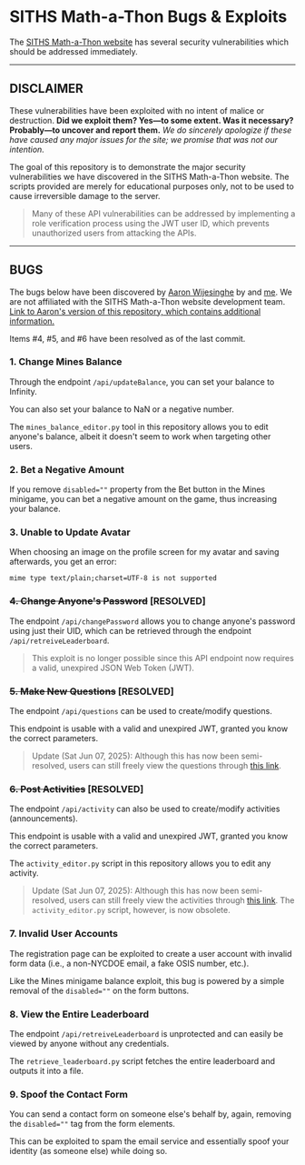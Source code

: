 # SITHS Math-a-Thon Bugs & Exploits
The [SITHS Math-a-Thon website](https://siths-mathathon.com) has several security vulnerabilities which should be addressed immediately.

---

## DISCLAIMER
These vulnerabilities have been exploited with no intent of malice or destruction. **Did we exploit them? Yes—to some extent. Was it necessary? Probably—to uncover and report them.** *We do sincerely apologize if these have caused any major issues for the site; we promise that was not our intention.*

The goal of this repository is to demonstrate the major security vulnerabilities we have discovered in the SITHS Math-a-Thon website. The scripts provided are merely for educational purposes only, not to be used to cause irreversible damage to the server.

> Many of these API vulnerabilities can be addressed by implementing a role verification process using the JWT user ID, which prevents unauthorized users from attacking the APIs.

---

## BUGS
The bugs below have been discovered by [Aaron Wijesinghe](https://github.com/introvertednoob) by and [me](https://github.com/v81d). We are not affiliated with the SITHS Math-a-Thon website development team. [Link to Aaron's version of this repository, which contains additional information.](https://github.com/introvertednoob/mathathon-exploits)

Items #4, #5, and #6 have been resolved as of the last commit.

### 1. Change Mines Balance
Through the endpoint `/api/updateBalance`, you can set your balance to Infinity.

You can also set your balance to NaN or a negative number.

The `mines_balance_editor.py` tool in this repository allows you to edit anyone's balance, albeit it doesn't seem to work when targeting other users.

### 2. Bet a Negative Amount
If you remove `disabled=""` property from the Bet button in the Mines minigame, you can bet a negative amount on the game, thus increasing your balance.

### 3. Unable to Update Avatar
When choosing an image on the profile screen for my avatar and saving afterwards, you get an error:
```
mime type text/plain;charset=UTF-8 is not supported
```

### ~~4. Change Anyone's Password~~ [RESOLVED]
The endpoint `/api/changePassword` allows you to change anyone's password using just their UID, which can be retrieved through the endpoint `/api/retreiveLeaderboard`.

> This exploit is no longer possible since this API endpoint now requires a valid, unexpired JSON Web Token (JWT).

### ~~5. Make New Questions~~ [RESOLVED]
The endpoint `/api/questions` can be used to create/modify questions.

This endpoint is usable with a valid and unexpired JWT, granted you know the correct parameters.

> Update (Sat Jun 07, 2025): Although this has now been semi-resolved, users can still freely view the questions through [this link](https://ferer2d9.apicdn.sanity.io/v1/data/query/production?query=*%5B_type+%3D%3D+%22questions%22%5D&returnQuery=false).

### ~~6. Post Activities~~ [RESOLVED]
The endpoint `/api/activity` can also be used to create/modify activities (announcements).

This endpoint is usable with a valid and unexpired JWT, granted you know the correct parameters.

The `activity_editor.py` script in this repository allows you to edit any activity.

> Update (Sat Jun 07, 2025): Although this has now been semi-resolved, users can still freely view the activities through [this link](https://ferer2d9.apicdn.sanity.io/v1/data/query/production?query=*%5B_type+%3D%3D+%22activity%22%5D&returnQuery=false). The `activity_editor.py` script, however, is now obsolete.

### 7. Invalid User Accounts
The registration page can be exploited to create a user account with invalid form data (i.e., a non-NYCDOE email, a fake OSIS number, etc.).

Like the Mines minigame balance exploit, this bug is powered by a simple removal of the `disabled=""` on the form buttons.

### 8. View the Entire Leaderboard
The endpoint `/api/retreiveLeaderboard` is unprotected and can easily be viewed by anyone without any credentials.

The `retrieve_leaderboard.py` script fetches the entire leaderboard and outputs it into a file.

### 9. Spoof the Contact Form
You can send a contact form on someone else's behalf by, again, removing the `disabled=""` tag from the form elements.

This can be exploited to spam the email service and essentially spoof your identity (as someone else) while doing so.
